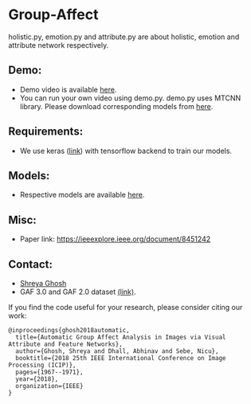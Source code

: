 # Group-Affect
holistic.py, emotion.py and attribute.py are about holistic, emotion and attribute network respectively.

## Demo:
- Demo video is available <a href="https://youtu.be/lkQuCgqhiRw">here</a>.
- You can run your own video using demo.py. demo.py uses MTCNN library. Please download corresponding models from <a href="https://github.com/xiangrufan/keras-mtcnn">here</a>.

## Requirements:
- We use keras (<a href="https://github.com/keras-team/keras">link</a>) with tensorflow backend to train our models.

## Models:
- Respective models are available <a href="https://drive.google.com/open?id=1Ni_pbiCBKMv2vqNtYqyi-W_Mxo1_WDYj">here</a>.

## Misc:

- Paper link: https://ieeexplore.ieee.org/document/8451242

## Contact:
- <a href="https://scholar.google.co.in/citations?user=BJ-oHaUAAAAJ&hl=en">Shreya Ghosh</a>
- GAF 3.0 and GAF 2.0 dataset <a href="http://www.iitrpr.ac.in/lasii/resources.html">(link)</a>.  

If you find the code useful for your research, please consider citing our work:
```
@inproceedings{ghosh2018automatic,
  title={Automatic Group Affect Analysis in Images via Visual Attribute and Feature Networks},
  author={Ghosh, Shreya and Dhall, Abhinav and Sebe, Nicu},
  booktitle={2018 25th IEEE International Conference on Image Processing (ICIP)},
  pages={1967--1971},
  year={2018},
  organization={IEEE}
}

